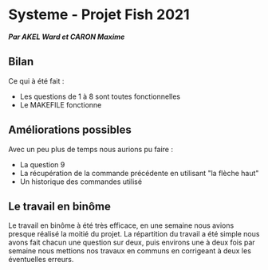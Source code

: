 # **Systeme - Projet Fish 2021**

***Par AKEL Ward et CARON Maxime***

## __Bilan__

Ce qui à été fait :

- Les questions de 1 à 8 sont toutes fonctionnelles
- Le MAKEFILE fonctionne


## __Améliorations possibles__

Avec un peu plus de temps nous aurions pu faire :
- La question 9
- La récupération de la commande précédente en utilisant "la flèche haut"
- Un historique des commandes utilisé

## __Le travail en binôme__

Le travail en binôme à été très efficace, en une semaine nous avions presque réalisé la moitié du projet.
La répartition du travail a été simple nous avons fait chacun une question sur deux, puis environs une à deux fois par semaine nous mettions nos travaux en communs en corrigeant à deux les éventuelles erreurs.

